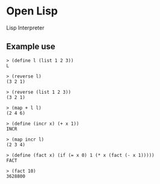 # Open Lisp
Lisp Interpreter

## Example use
```Lisp
> (define l (list 1 2 3))
L

> (reverse l)
(3 2 1)

> (reverse (list 1 2 3))
(3 2 1)

> (map + l l)
(2 4 6)

> (define (incr x) (+ x 1))
INCR

> (map incr l)
(2 3 4)

> (define (fact x) (if (= x 0) 1 (* x (fact (- x 1)))))
FACT

> (fact 10)
3628800
```
